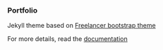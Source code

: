 ### Portfolio

Jekyll theme based on [Freelancer bootstrap theme ](http://startbootstrap.com/template-overviews/freelancer/)

For more details, read the [documentation](http://jekyllrb.com/)

